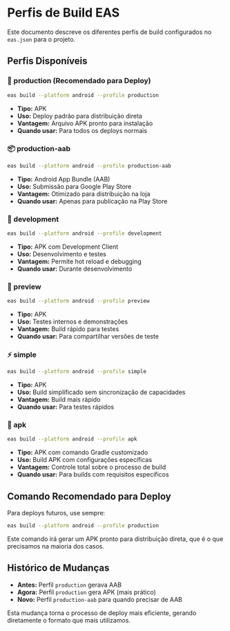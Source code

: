# Perfis de Build EAS

Este documento descreve os diferentes perfis de build configurados no `eas.json` para o projeto.

## Perfis Disponíveis

### 🚀 production (Recomendado para Deploy)
```bash
eas build --platform android --profile production
```
- **Tipo:** APK
- **Uso:** Deploy padrão para distribuição direta
- **Vantagem:** Arquivo APK pronto para instalação
- **Quando usar:** Para todos os deploys normais

### 📦 production-aab
```bash
eas build --platform android --profile production-aab
```
- **Tipo:** Android App Bundle (AAB)
- **Uso:** Submissão para Google Play Store
- **Vantagem:** Otimizado para distribuição na loja
- **Quando usar:** Apenas para publicação na Play Store

### 🔧 development
```bash
eas build --platform android --profile development
```
- **Tipo:** APK com Development Client
- **Uso:** Desenvolvimento e testes
- **Vantagem:** Permite hot reload e debugging
- **Quando usar:** Durante desenvolvimento

### 👀 preview
```bash
eas build --platform android --profile preview
```
- **Tipo:** APK
- **Uso:** Testes internos e demonstrações
- **Vantagem:** Build rápido para testes
- **Quando usar:** Para compartilhar versões de teste

### ⚡ simple
```bash
eas build --platform android --profile simple
```
- **Tipo:** APK
- **Uso:** Build simplificado sem sincronização de capacidades
- **Vantagem:** Build mais rápido
- **Quando usar:** Para testes rápidos

### 📱 apk
```bash
eas build --platform android --profile apk
```
- **Tipo:** APK com comando Gradle customizado
- **Uso:** Build APK com configurações específicas
- **Vantagem:** Controle total sobre o processo de build
- **Quando usar:** Para builds com requisitos específicos

## Comando Recomendado para Deploy

Para deploys futuros, use sempre:
```bash
eas build --platform android --profile production
```

Este comando irá gerar um APK pronto para distribuição direta, que é o que precisamos na maioria dos casos.

## Histórico de Mudanças

- **Antes:** Perfil `production` gerava AAB
- **Agora:** Perfil `production` gera APK (mais prático)
- **Novo:** Perfil `production-aab` para quando precisar de AAB

Esta mudança torna o processo de deploy mais eficiente, gerando diretamente o formato que mais utilizamos.